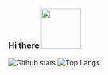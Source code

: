 ### Hi there <img src="https://media3.giphy.com/media/xsE65jaPsUKUo/giphy.gif" width="80">

![Github stats](https://github-readme-stats.vercel.app/api?username=Sunshine-ki&show_icons=true&theme=react&count_private=true)
![Top Langs](https://github-readme-stats.vercel.app/api/top-langs/?username=Sunshine-ki&langs_count=8&layout=compact&theme=dark)
